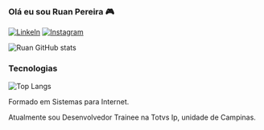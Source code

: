 ### Olá eu sou Ruan Pereira 🎮

[![LinkeIn](https://img.shields.io/badge/LinkedIn-0077B5?style=for-the-badge&logo=linkedin&logoColor=white)](https://www.linkedin.com/in/ruan-henrique-484b401a3/)
[![Instagram](https://img.shields.io/badge/Instagram-E4405F?style=for-the-badge&logo=instagram&logoColor=white)](https://www.instagram.com/ruanh_pereira/)


![Ruan GitHub stats](https://github-readme-stats.vercel.app/api?username=RuanHAPereira&show_icons=true&theme=dracula)

### Tecnologias

![Top Langs](https://github-readme-stats.vercel.app/api/top-langs/?username=RuanHAPereira&layout=compact)

Formado em Sistemas para Internet.

Atualmente sou Desenvolvedor Trainee na Totvs Ip, unidade de Campinas.
